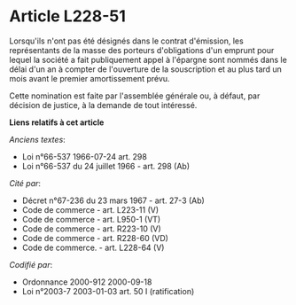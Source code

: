 # Article L228-51

Lorsqu'ils n'ont pas été désignés dans le contrat d'émission, les représentants de la masse des porteurs d'obligations d'un
emprunt pour lequel la société a fait publiquement appel à l'épargne sont nommés dans le délai d'un an à compter de
l'ouverture de la souscription et au plus tard un mois avant le premier amortissement prévu.

Cette nomination est faite par l'assemblée générale ou, à défaut, par décision de justice, à la demande de tout intéressé.

**Liens relatifs à cet article**

_Anciens textes_:

  - Loi n°66-537 1966-07-24 art. 298
  - Loi n°66-537 du 24 juillet 1966 - art. 298 (Ab)

_Cité par_:

  - Décret n°67-236 du 23 mars 1967 - art. 27-3 (Ab)
  - Code de commerce - art. L223-11 (V)
  - Code de commerce - art. L950-1 (VT)
  - Code de commerce - art. R223-10 (V)
  - Code de commerce - art. R228-60 (VD)
  - Code de commerce. - art. L228-64 (V)

_Codifié par_:

  - Ordonnance 2000-912 2000-09-18
  - Loi n°2003-7 2003-01-03 art. 50 I (ratification)
